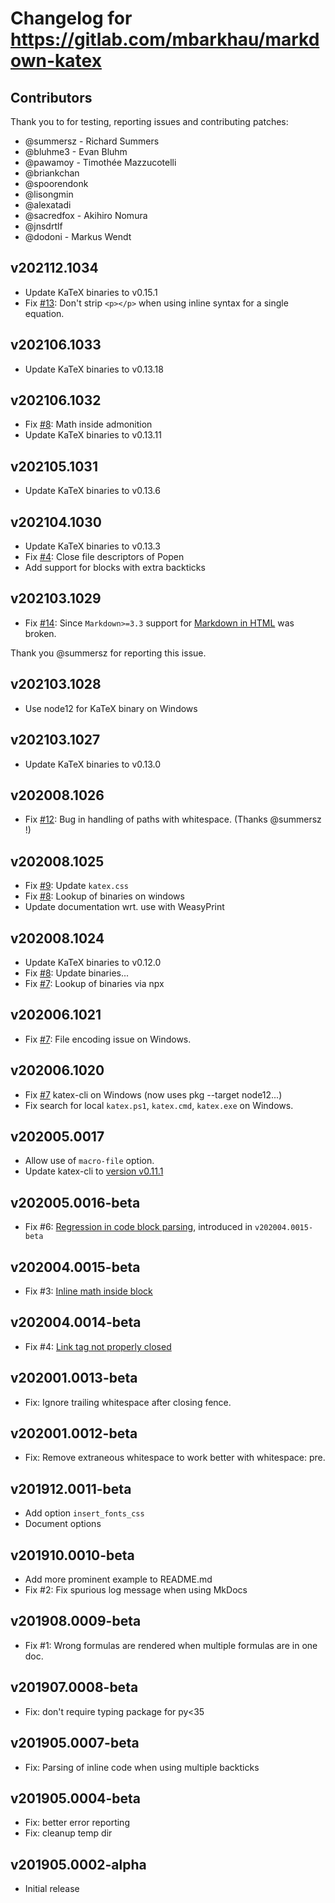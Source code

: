 # Changelog for https://gitlab.com/mbarkhau/markdown-katex

## Contributors

Thank you to for testing, reporting issues and contributing patches:

- @summersz - Richard Summers
- @bluhme3 - Evan Bluhm
- @pawamoy - Timothée Mazzucotelli
- @briankchan
- @spoorendonk
- @lisongmin
- @alexatadi
- @sacredfox - Akihiro Nomura
- @jnsdrtlf
- @dodoni - Markus Wendt


## v202112.1034

 - Update KaTeX binaries to v0.15.1
 - Fix [#13][gh_13]: Don't strip `<p></p>` when using inline syntax for a single equation.

[gh_13]: https://github.com/mbarkhau/markdown-katex/issue/13


## v202106.1033

 - Update KaTeX binaries to v0.13.18


## v202106.1032

 - Fix [#8][gh_8]: Math inside admonition
 - Update KaTeX binaries to v0.13.11

[gh_8]: https://github.com/mbarkhau/markdown-katex/issue/8


## v202105.1031

 - Update KaTeX binaries to v0.13.6


## v202104.1030

 - Update KaTeX binaries to v0.13.3
 - Fix [#4][gh_4]: Close file descriptors of Popen
 - Add support for blocks with extra backticks

[gh_4]: https://github.com/mbarkhau/markdown-katex/pull/4


## v202103.1029

 - Fix [#14](https://gitlab.com/mbarkhau/markdown-katex/-/issues/14): Since `Markdown>=3.3` support for [Markdown in HTML][md_in_html] was broken.

[md_in_html]: https://python-markdown.github.io/extensions/md_in_html/

Thank you @summersz for reporting this issue.


## v202103.1028

 - Use node12 for KaTeX binary on Windows


## v202103.1027

 - Update KaTeX binaries to v0.13.0


## v202008.1026

 - Fix [#12](https://gitlab.com/mbarkhau/markdown-katex/-/issues/12): Bug in handling of paths with whitespace. (Thanks @summersz !)


## v202008.1025

 - Fix [#9](https://gitlab.com/mbarkhau/markdown-katex/-/issues/9): Update `katex.css`
 - Fix [#8](https://gitlab.com/mbarkhau/markdown-katex/-/issues/8): Lookup of binaries on windows
 - Update documentation wrt. use with WeasyPrint


## v202008.1024

 - Update KaTeX binaries to v0.12.0
 - Fix [#8](https://gitlab.com/mbarkhau/markdown-katex/-/issues/8): Update binaries...
 - Fix [#7](https://gitlab.com/mbarkhau/markdown-katex/-/issues/7): Lookup of binaries via npx


## v202006.1021

 - Fix [#7](https://gitlab.com/mbarkhau/markdown-katex/-/issues/7): File encoding issue on Windows.


## v202006.1020

 - Fix [#7](https://gitlab.com/mbarkhau/markdown-katex/-/issues/7) katex-cli on Windows (now uses pkg --target node12...)
 - Fix search for local `katex.ps1`, `katex.cmd`, `katex.exe` on Windows.


## v202005.0017

 - Allow use of `macro-file` option.
 - Update katex-cli to [version v0.11.1](https://github.com/KaTeX/KaTeX/blob/master/CHANGELOG.md)


## v202005.0016-beta

 - Fix #6: [Regression in code block parsing](https://gitlab.com/mbarkhau/markdown-katex/-/issues/6), introduced in `v202004.0015-beta`


## v202004.0015-beta

 - Fix #3: [Inline math inside block](https://gitlab.com/mbarkhau/markdown-katex/-/issues/3)


## v202004.0014-beta

 - Fix #4: [Link tag not properly closed](https://gitlab.com/mbarkhau/markdown-katex/-/issues/4)


## v202001.0013-beta

 - Fix: Ignore trailing whitespace after closing fence.


## v202001.0012-beta

 - Fix: Remove extraneous whitespace to work better with whitespace: pre.


## v201912.0011-beta

 - Add option `insert_fonts_css`
 - Document options


## v201910.0010-beta

 - Add more prominent example to README.md
 - Fix #2: Fix spurious log message when using MkDocs


## v201908.0009-beta

 - Fix #1: Wrong formulas are rendered when multiple formulas are in one doc.


## v201907.0008-beta

 - Fix: don't require typing package for py<35


## v201905.0007-beta

 - Fix: Parsing of inline code when using multiple backticks


## v201905.0004-beta

 - Fix: better error reporting
 - Fix: cleanup temp dir


## v201905.0002-alpha

 - Initial release
